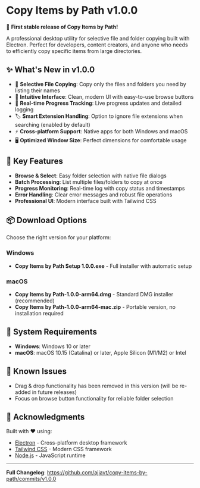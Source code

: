 # Copy Items by Path v1.0.0

🎉 **First stable release of Copy Items by Path!**

A professional desktop utility for selective file and folder copying built with Electron. Perfect for developers, content creators, and anyone who needs to efficiently copy specific items from large directories.

## ✨ What's New in v1.0.0

- 🎯 **Selective File Copying**: Copy only the files and folders you need by listing their names
- 📁 **Intuitive Interface**: Clean, modern UI with easy-to-use browse buttons
- 🔄 **Real-time Progress Tracking**: Live progress updates and detailed logging
- 🏷️ **Smart Extension Handling**: Option to ignore file extensions when searching (enabled by default)
- ⚡ **Cross-platform Support**: Native apps for both Windows and macOS
- 🖥️ **Optimized Window Size**: Perfect dimensions for comfortable usage

## 🚀 Key Features

- **Browse & Select**: Easy folder selection with native file dialogs
- **Batch Processing**: List multiple files/folders to copy at once
- **Progress Monitoring**: Real-time log with copy status and timestamps
- **Error Handling**: Clear error messages and robust file operations
- **Professional UI**: Modern interface built with Tailwind CSS

## 📦 Download Options

Choose the right version for your platform:

### Windows
- **Copy Items by Path Setup 1.0.0.exe** - Full installer with automatic setup

### macOS
- **Copy Items by Path-1.0.0-arm64.dmg** - Standard DMG installer (recommended)
- **Copy Items by Path-1.0.0-arm64-mac.zip** - Portable version, no installation required

## 🔧 System Requirements

- **Windows**: Windows 10 or later
- **macOS**: macOS 10.15 (Catalina) or later, Apple Silicon (M1/M2) or Intel

## 🐛 Known Issues

- Drag & drop functionality has been removed in this version (will be re-added in future releases)
- Focus on browse button functionality for reliable folder selection

## 🙏 Acknowledgments

Built with ❤️ using:
- [Electron](https://electronjs.org/) - Cross-platform desktop framework
- [Tailwind CSS](https://tailwindcss.com/) - Modern CSS framework
- [Node.js](https://nodejs.org/) - JavaScript runtime

---

**Full Changelog**: https://github.com/ajiavt/copy-items-by-path/commits/v1.0.0
